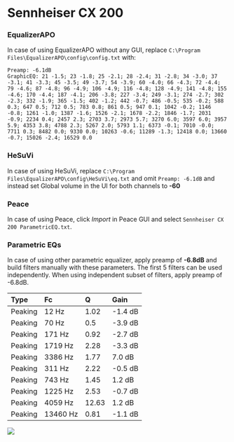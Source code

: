 # Sennheiser CX 200

### EqualizerAPO
In case of using EqualizerAPO without any GUI, replace `C:\Program Files\EqualizerAPO\config\config.txt`
with:
```
Preamp: -6.1dB
GraphicEQ: 21 -1.5; 23 -1.8; 25 -2.1; 28 -2.4; 31 -2.8; 34 -3.0; 37 -3.1; 41 -3.3; 45 -3.5; 49 -3.7; 54 -3.9; 60 -4.0; 66 -4.3; 72 -4.4; 79 -4.6; 87 -4.8; 96 -4.9; 106 -4.9; 116 -4.8; 128 -4.9; 141 -4.8; 155 -4.6; 170 -4.4; 187 -4.1; 206 -3.8; 227 -3.4; 249 -3.1; 274 -2.7; 302 -2.3; 332 -1.9; 365 -1.5; 402 -1.2; 442 -0.7; 486 -0.5; 535 -0.2; 588 0.3; 647 0.5; 712 0.5; 783 0.8; 861 0.5; 947 0.1; 1042 -0.2; 1146 -0.8; 1261 -1.0; 1387 -1.6; 1526 -2.1; 1678 -2.2; 1846 -1.7; 2031 -0.9; 2234 0.4; 2457 2.3; 2703 3.7; 2973 5.7; 3270 6.0; 3597 6.0; 3957 5.9; 4353 3.8; 4788 2.3; 5267 2.0; 5793 1.1; 6373 -0.1; 7010 -0.0; 7711 0.3; 8482 0.0; 9330 0.0; 10263 -0.6; 11289 -1.3; 12418 0.0; 13660 -0.7; 15026 -2.4; 16529 0.0
```

### HeSuVi
In case of using HeSuVi, replace `C:\Program Files\EqualizerAPO\config\HeSuVi\eq.txt` and omit `Preamp:
-6.1dB` and instead set Global volume in the UI for both channels to **-60**

### Peace
In case of using Peace, click *Import* in Peace GUI and select `Sennheiser CX 200 ParametricEQ.txt`.

### Parametric EQs
In case of using other parametric equalizer, apply preamp of **-6.8dB** and build filters manually
with these parameters. The first 5 filters can be used independently.
When using independent subset of filters, apply preamp of -6.8dB.

| Type    | Fc       |     Q | Gain    |
|:--------|:---------|:------|:--------|
| Peaking | 12 Hz    |  1.02 | -1.4 dB |
| Peaking | 70 Hz    |  0.5  | -3.9 dB |
| Peaking | 171 Hz   |  0.92 | -2.7 dB |
| Peaking | 1719 Hz  |  2.28 | -3.3 dB |
| Peaking | 3386 Hz  |  1.77 | 7.0 dB  |
| Peaking | 311 Hz   |  2.22 | -0.5 dB |
| Peaking | 743 Hz   |  1.45 | 1.2 dB  |
| Peaking | 1225 Hz  |  2.53 | -0.7 dB |
| Peaking | 4059 Hz  | 12.63 | 1.2 dB  |
| Peaking | 13460 Hz |  0.81 | -1.1 dB |

![](https://raw.githubusercontent.com/jaakkopasanen/AutoEq/master/results/innerfidelity/sbaf-serious/Sennheiser%20CX%20200/Sennheiser%20CX%20200.png)